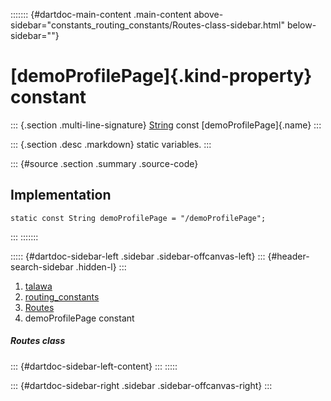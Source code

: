 ::::::: {#dartdoc-main-content .main-content above-sidebar="constants_routing_constants/Routes-class-sidebar.html" below-sidebar=""}
<div>

# [demoProfilePage]{.kind-property} constant

</div>

::: {.section .multi-line-signature}
[String](https://api.flutter.dev/flutter/dart-core/String-class.html)
const [demoProfilePage]{.name}
:::

::: {.section .desc .markdown}
static variables.
:::

::: {#source .section .summary .source-code}
## Implementation

``` language-dart
static const String demoProfilePage = "/demoProfilePage";
```
:::
:::::::

::::: {#dartdoc-sidebar-left .sidebar .sidebar-offcanvas-left}
::: {#header-search-sidebar .hidden-l}
:::

1.  [talawa](../../index.html)
2.  [routing_constants](../../constants_routing_constants/)
3.  [Routes](../../constants_routing_constants/Routes-class.html)
4.  demoProfilePage constant

##### Routes class

::: {#dartdoc-sidebar-left-content}
:::
:::::

::: {#dartdoc-sidebar-right .sidebar .sidebar-offcanvas-right}
:::
